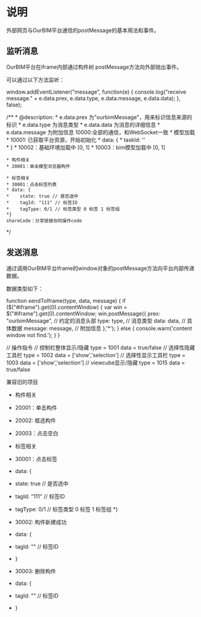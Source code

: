 <!--
 * @Author: zk
 * @Date: 2021-05-06 15:42:41
 * @LastEditors: zk
 * @LastEditTime: 2021-07-30 11:26:41
 * @description: 
-->
# 说明

外部网页与OurBIM平台通信的postMessage的基本用法和事件。

## 监听消息

OurBIM平台在iframe内部通过构件树 postMessage方法向外部抛出事件。

可以通过以下方法监听：

window.addEventListener("message", function(e) {
    console.log("receive message." + e.data.prex, e.data.type, e.data.message, e.data.data);
}, false);

/**
    * @description:
    * e.data.prex 为"ourbimMessage"，用来标识信息来源的标识
    * e.data.type 为消息类型
    * e.data.data 为消息的详细信息
    * e.data.message 为附加信息
    10000:全部的通信，和WebSocket一致
    * 模型加载
    * 10001: 已获取平台资源，开始初始化
    * data: {
    *   taskId: ''  
    * }
    * 10002：基础环境加载中 [0, 1]
    * 10003：bim模型加载中 [0, 1]
    
    * 构件相关
    * 20001：单击模型浏览器构件

    * 标签相关
    * 30001：点击标签列表
    * data: {
    *    state: true // 是否选中
    *    tagId: "111" // 标签ID
    *    tagType: 0/1 // 标签类型 0 标签 1 标签组
    *}
    shareCode：分享链接协同操作code
*/


## 发送消息 

通过调用OurBIM平台iframe的window对象的postMessage方法向平台内部传递数据。

数据类型如下：

function sendToIframe(type, data, message) {
    if ($("#iframe").get(0).contentWindow) {
        var win = $("#iframe").get(0).contentWindow;
        win.postMessage({
            prex: "ourbimMessage", // 约定的消息头部
            type: type,         // 消息类型
            data: data,         // 具体数据
            message: message,   // 附加信息
        },'*');
    } else {
        console.warn('content window not find.');
    }
}

// 操作指令
// 控制栏整体显示/隐藏
    type = 1001 
    data = true/false
// 选择性隐藏工具栏
    type = 1002
    data = ['show','selection']
// 选择性显示工具栏
    type = 1003
    data = ['show','selection']
// viewcube显示/隐藏
    type = 1015
    data = true/false





兼容旧的项目
* 构件相关
* 20001：单击构件
* 20002: 框选构件
* 20003：点击空白

* 标签相关
* 30001：点击标签
* data: {
*    state: true // 是否选中
*    tagId: "111" // 标签ID
*    tagType: 0/1 // 标签类型 0 标签 1 标签组
*}
* 30002: 构件新建成功
* data: {
*    tagId: "" // 标签ID
* }
* 30003: 删除构件
* data: {
*   tagId: "" // 标签ID
* }